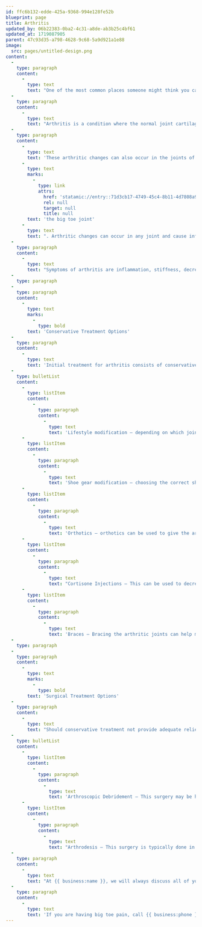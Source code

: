 ```yaml
---
id: ffc6b132-edde-425a-9368-994e128fe52b
blueprint: page
title: Arthritis
updated_by: 06b22383-0ba2-4c31-a8de-ab3b25c4bf61
updated_at: 1719087905
parent: 47c93d35-a798-4628-9c68-5a9d921a1e88
image:
  src: pages/untitled-design.png
content:
  -
    type: paragraph
    content:
      -
        type: text
        text: "One of the most common places someone might think you can get arthritis is in your knees, hips, or spine. However, believe it or not, you can actually get arthritis in your feet too!\_"
  -
    type: paragraph
    content:
      -
        type: text
        text: "Arthritis is a condition where the normal joint cartilage wears down, joint space narrows, and bone starts to rub on bone. Whereas, a non-arthritic joint, has good joint space, smooth cartilage that allows the joint to glide, and space between the two bone surfaces. When the bones of a joint start to grind on each other, this leads to pain caused by arthritis.\_"
  -
    type: paragraph
    content:
      -
        type: text
        text: 'These arthritic changes can also occur in the joints of the foot. One of the most common places it can occur in the feet is in '
      -
        type: text
        marks:
          -
            type: link
            attrs:
              href: 'statamic://entry::71d3cb17-4749-45c4-8b11-4d7808a93ba5'
              rel: null
              target: null
              title: null
        text: 'the big toe joint'
      -
        type: text
        text: ". Arthritic changes can occur in any joint and cause inflammation.\_"
  -
    type: paragraph
    content:
      -
        type: text
        text: "Symptoms of arthritis are inflammation, stiffness, decrease in range of motion, and pain in a joint. Although there is no cure for arthritis, there are treatment options available to help alleviate the pain and relieve symptoms. With proper treatment, many people are able to manage pain and get back to the activities they love to do.\_"
  -
    type: paragraph
  -
    type: paragraph
    content:
      -
        type: text
        marks:
          -
            type: bold
        text: 'Conservative Treatment Options'
  -
    type: paragraph
    content:
      -
        type: text
        text: 'Initial treatment for arthritis consists of conservative treatment options which are available for patients to help decrease their pain. Some conservative treatment options include:'
  -
    type: bulletList
    content:
      -
        type: listItem
        content:
          -
            type: paragraph
            content:
              -
                type: text
                text: 'Lifestyle modification – depending on which joint in your foot has arthritis, you can modify your activities to take pressure off of the symptomatic joint'
      -
        type: listItem
        content:
          -
            type: paragraph
            content:
              -
                type: text
                text: 'Shoe gear modification – choosing the correct shoes for your foot type and pathology can help decrease your level of pain because your foot is being supported in the areas it needs'
      -
        type: listItem
        content:
          -
            type: paragraph
            content:
              -
                type: text
                text: 'Orthotics – orthotics can be used to give the arthritic joints the stability and support they need to decrease motion across the joint'
      -
        type: listItem
        content:
          -
            type: paragraph
            content:
              -
                type: text
                text: "Cortisone Injections – This can be used to decrease inflammation directly in the affected joint.\_"
      -
        type: listItem
        content:
          -
            type: paragraph
            content:
              -
                type: text
                text: 'Braces – Bracing the arthritic joints can help minimize the motion through the joints and help alleviate pain.'
  -
    type: paragraph
  -
    type: paragraph
    content:
      -
        type: text
        marks:
          -
            type: bold
        text: 'Surgical Treatment Options'
  -
    type: paragraph
    content:
      -
        type: text
        text: "Should conservative treatment not provide adequate relief, surgical treatment may be recommended.\_"
  -
    type: bulletList
    content:
      -
        type: listItem
        content:
          -
            type: paragraph
            content:
              -
                type: text
                text: 'Arthroscopic Debridement – This surgery may be helpful in the early stages of arthritis. Debridement (cleansing) is a procedure to remove loose cartilage, inflamed synovial tissue, and bone spurs from around the joint.'
      -
        type: listItem
        content:
          -
            type: paragraph
            content:
              -
                type: text
                text: "Arthrodesis – This surgery is typically done in later stages of arthritis. Arthrodesis fuses two bones together. The goal of the procedure is to reduce pain by eliminating motion across the joint. By removing the joint, the pain disappears.\_"
  -
    type: paragraph
    content:
      -
        type: text
        text: "At {{ business:name }}, we will always discuss all of your treatment options with you and come to a decision about treatment together.\_"
  -
    type: paragraph
    content:
      -
        type: text
        text: 'If you are having big toe pain, call {{ business:phone }} for an appointment today!'
---
```

